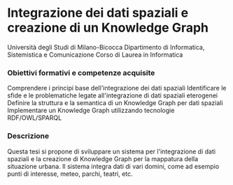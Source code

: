 # Integrazione dei dati spaziali e creazione di un Knowledge Graph
Università degli Studi di Milano-Bicocca
Dipartimento di Informatica, Sistemistica e Comunicazione
Corso di Laurea in Informatica


### Obiettivi formativi e competenze acquisite
Comprendere i principi base dell'integrazione dei dati spaziali
Identificare le sfide e le problematiche legate all'integrazione di dati spaziali eterogenei
Definire la struttura e la semantica di un Knowledge Graph per dati spaziali
Implementare un Knowledge Graph utilizzando tecnologie RDF/OWL/SPARQL

### Descrizione
Questa tesi si propone di sviluppare un sistema per l'integrazione di dati spaziali e la creazione di Knowledge Graph per la mappatura della situazione urbana. Il sistema integra dati di vari domini, come ad esempio punti di interesse, meteo, parchi, teatri, etc.